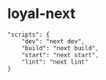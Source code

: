 # loyal-next

    "scripts": {
    	"dev": "next dev",
    	"build": "next build",
    	"start": "next start",
    	"lint": "next lint"
    }
